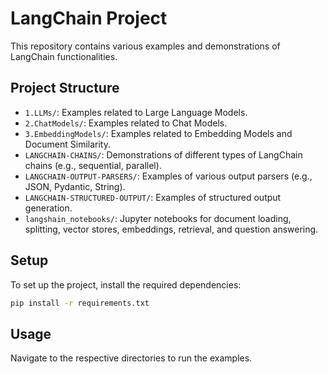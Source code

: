 # LangChain Project

This repository contains various examples and demonstrations of LangChain functionalities.

## Project Structure

- `1.LLMs/`: Examples related to Large Language Models.
- `2.ChatModels/`: Examples related to Chat Models.
- `3.EmbeddingModels/`: Examples related to Embedding Models and Document Similarity.
- `LANGCHAIN-CHAINS/`: Demonstrations of different types of LangChain chains (e.g., sequential, parallel).
- `LANGCHAIN-OUTPUT-PARSERS/`: Examples of various output parsers (e.g., JSON, Pydantic, String).
- `LANGCHAIN-STRUCTURED-OUTPUT/`: Examples of structured output generation.
- `langshain_notebooks/`: Jupyter notebooks for document loading, splitting, vector stores, embeddings, retrieval, and question answering.

## Setup

To set up the project, install the required dependencies:

```bash
pip install -r requirements.txt
```

## Usage

Navigate to the respective directories to run the examples.
